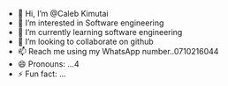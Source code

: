 - 👋 Hi, I’m @Caleb Kimutai
- 👀 I’m interested in Software engineering 
- 🌱 I’m currently learning software engineering 
- 💞️ I’m looking to collaborate on github 
- 📫 Reach me using my WhatsApp number..0710216044
- 😄 Pronouns: ...4
- ⚡ Fun fact: ...

<!---
Caleb-botglitch/Caleb-botglitch is a ✨ special ✨ repository because its `README.md` (this file) appears on your GitHub profile.
You can click the Preview link to take a look at your changes.
--->
